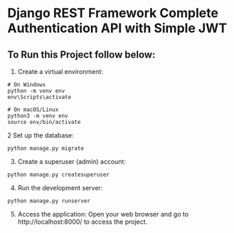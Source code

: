 # Django REST Framework Complete Authentication API with Simple JWT   
## To Run this Project follow below:    

1. Create a virtual environment:    
```
# On Windows
python -m venv env
env\Scripts\activate

# On macOS/Linux
python3 -m venv env
source env/bin/activate                 
```
2 Set up the database:
```
python manage.py migrate
```
3. Create a superuser (admin) account:
```
python manage.py createsuperuser
```
4. Run the development server:
```
python manage.py runserver
```
5. Access the application:
Open your web browser and go to http://localhost:8000/ to access the project.
